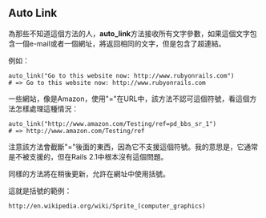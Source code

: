 ## Auto Link

為那些不知道這個方法的人，**auto\_link**方法接收所有文字參數，如果這個文字包含一個e-mail或者一個網址，將返回相同的文字，但是包含了超連結。

例如：

	auto_link("Go to this website now: http://www.rubyonrails.com")
	# => Go to this website now: http://www.rubyonrails.com

一些網站，像是Amazon，使用"="在URL中，該方法不認可這個符號，看這個方法怎樣處理這種情況：

	auto_link("http://www.amazon.com/Testing/ref=pd_bbs_sr_1")
	# => http://www.amazon.com/Testing/ref

注意該方法會截斷"="後面的東西，因為它不支援這個符號。我的意思是，它通常是不被支援的，但在Rails 2.1中根本沒有這個問題。

同樣的方法將在稍後更新，允許在網址中使用括號。

這就是括號的範例：

	http://en.wikipedia.org/wiki/Sprite_(computer_graphics)
